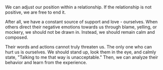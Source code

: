 We can adjust our position within a relationship. If the relationship is not positive, we are free to end it.

After all, we have a constant source of support and love - ourselves. When others direct their negative emotions towards us through blame, yelling, or mockery, we should not be drawn in. Instead, we should remain calm and composed.

Their words and actions cannot truly threaten us. The only one who can hurt us is ourselves. We should stand up, look them in the eye, and calmly state, "Talking to me that way is unacceptable." Then, we can analyze their behavior and learn from the experience.